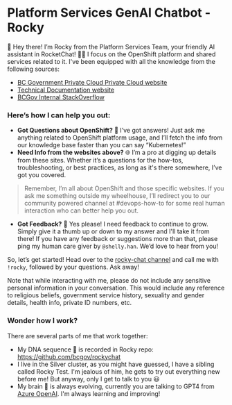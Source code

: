 # Platform Services GenAI Chatbot - Rocky

🎉 Hey there! I’m Rocky from the Platform Services Team, your friendly AI assistant in RocketChat! 🤖✨ I focus on the OpenShift platform and shared services related to it. I've been equipped with all the knowledge from the following sources:
- [BC Government Private Cloud Private Cloud website](http://digital.gov.bc.ca/cloud/services/private)
- [Technical Documentation website](https://developer.gov.bc.ca/docs/default/component/platform-developer-docs/)
- [BCGov Internal StackOverflow](https://stackoverflow.developer.gov.bc.ca/)


### Here’s how I can help you out:
- **Got Questions about OpenShift?** 🤔 I’ve got answers! Just ask me anything related to OpenShift platform usage, and I’ll fetch the info from our knowledge base faster than you can say “Kubernetes!”
- **Need Info from the websites above?** 🌐 I’m a pro at digging up details from these sites. Whether it’s a questions for the how-tos, troubleshooting, or best practices, as long as it's there somewhere, I’ve got you covered.

> Remember, I’m all about OpenShift and those specific websites. If you ask me something outside my wheelhouse, I’ll redirect you to our community powered channel at #devops-how-to for some real human interaction who can better help you out. 

- **Got Feedback?** 💬 Yes please! I need feedback to continue to grow. Simply give it a thumb up or down to my answer and I'll take it from there! If you have any feedback or suggestions more than that, please ping my human care giver by `@shelly.han`. We’d love to hear from you!

So, let’s get started! Head over to the [rocky-chat channel](https://chat.developer.gov.bc.ca/channel/rocky-chat) and call me with `!rocky`, followed by your questions. Ask away!

Note that while interacting with me, please do not include any sensitive personal information in your conversation. This would include any reference to religious beliefs, government service history, sexuality and gender details, health info, private ID numbers, etc.

### Wonder how I work?

There are several parts of me that work together:
- My DNA sequence 🧬 is recorded in Rocky repo: https://github.com/bcgov/rockychat
- I live in the Silver cluster, as you might have guessed, I have a sibling called Rocky Test. I'm jealous of him, he gets to try out everything new before me! But anyway, only I get to talk to you 😃
- My brain 🧠 is always evolving, currently you are talking to GPT4 from [Azure OpenAI](https://azure.microsoft.com/en-us/products/ai-services/openai-service). I'm always learning and improving!
